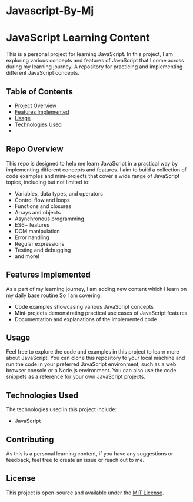 # Javascript-By-Mj

# JavaScript Learning Content

This is a personal project for learning JavaScript. In this project, I am exploring various concepts and features of JavaScript that I come across during my learning journey.  A repository for practicing and implementing different JavaScript concepts.

## Table of Contents

- [Project Overview](#project-overview)
- [Features Implemented](#features-implemented)
- [Usage](#usage)
- [Technologies Used](#technologies-used)
- 

## Repo Overview

This repo is designed to help me learn JavaScript in a practical way by implementing different concepts and features. I aim to build a collection of code examples and mini-projects that cover a wide range of JavaScript topics, including but not limited to:

- Variables, data types, and operators
- Control flow and loops
- Functions and closures
- Arrays and objects
- Asynchronous programming
- ES6+ features
- DOM manipulation
- Error handling
- Regular expressions
- Testing and debugging
- and more!

## Features Implemented

As a part of my learning journey, I am adding new content which I learn on my daily base routine So I am covering:

- Code examples showcasing various JavaScript concepts
- Mini-projects demonstrating practical use cases of JavaScript features
- Documentation and explanations of the implemented code

## Usage

Feel free to explore the code and examples in this project to learn more about JavaScript. You can clone this repository to your local machine and run the code in your preferred JavaScript environment, such as a web browser console or a Node.js environment. You can also use the code snippets as a reference for your own JavaScript projects.

## Technologies Used

The technologies used in this project include:

- JavaScript


## Contributing

As this is a personal learning content, if you have any suggestions or feedback, feel free to create an issue or reach out to me.

## License

This project is open-source and available under the [MIT License](LICENSE).
